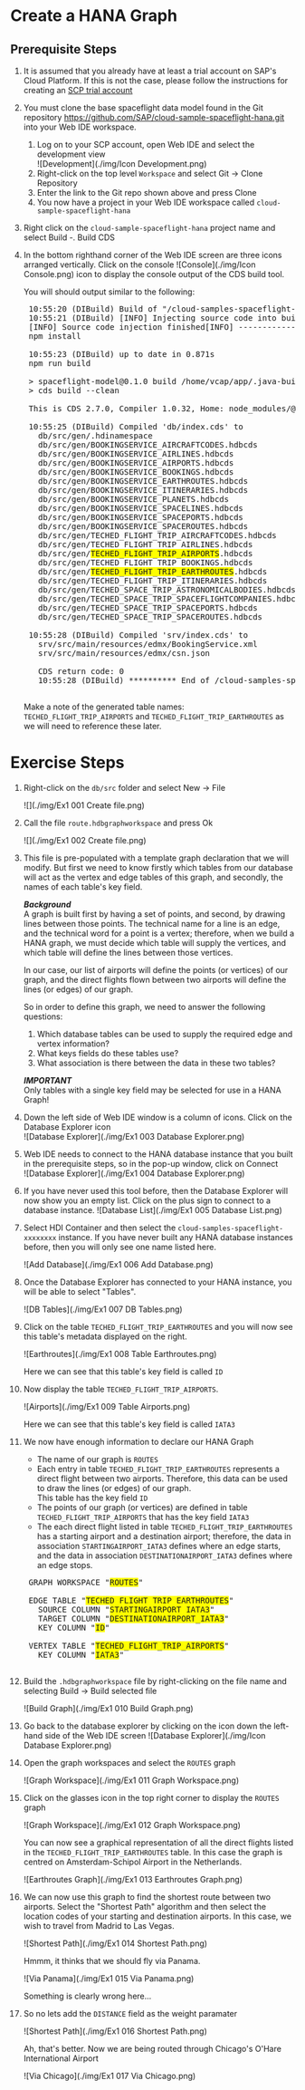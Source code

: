 # Create a HANA Graph

## Prerequisite Steps

1. It is assumed that you already have at least a trial account on SAP's Cloud Platform.  If this is not the case, please follow the instructions for creating an [SCP trial account](https://cloudplatform.sap.com/try.html)
1. You must clone the base spaceflight data model found in the Git repository <https://github.com/SAP/cloud-sample-spaceflight-hana.git> into your Web IDE workspace.
    1. Log on to your SCP account, open Web IDE and select the development view  
        ![Development](./img/Icon Development.png)
    1. Right-click on the top level `Workspace` and select Git -> Clone Repository
    1. Enter the link to the Git repo shown above and press Clone
    1. You now have a project in your Web IDE workspace called `cloud-sample-spaceflight-hana`
1. Right click on the `cloud-sample-spaceflight-hana` project name and select Build -. Build CDS
1. In the bottom righthand corner of the Web IDE screen are three icons arranged vertically.  Click on the console ![Console](./img/Icon Console.png) icon to display the console output of the CDS build tool.  

    You will should output similar to the following:

    <pre>
    10:55:20 (DIBuild) Build of "/cloud-samples-spaceflight-hana" in progress.  
    10:55:21 (DIBuild) [INFO] Injecting source code into builder...  
    [INFO] Source code injection finished[INFO] ------------------------------------------------------------------------
    npm install
    
    10:55:23 (DIBuild) up to date in 0.871s
    npm run build
    
    > spaceflight-model@0.1.0 build /home/vcap/app/.java-buildpack/tomcat/temp/builder/sap.cds.mta/builds/build-6976017343015870064/cloud-samples-spaceflight-hana
    > cds build --clean
    
    This is CDS 2.7.0, Compiler 1.0.32, Home: node_modules/@sap/cds
    
    10:55:25 (DIBuild) Compiled 'db/index.cds' to
      db/src/gen/.hdinamespace
      db/src/gen/BOOKINGSERVICE_AIRCRAFTCODES.hdbcds
      db/src/gen/BOOKINGSERVICE_AIRLINES.hdbcds
      db/src/gen/BOOKINGSERVICE_AIRPORTS.hdbcds
      db/src/gen/BOOKINGSERVICE_BOOKINGS.hdbcds
      db/src/gen/BOOKINGSERVICE_EARTHROUTES.hdbcds
      db/src/gen/BOOKINGSERVICE_ITINERARIES.hdbcds
      db/src/gen/BOOKINGSERVICE_PLANETS.hdbcds
      db/src/gen/BOOKINGSERVICE_SPACELINES.hdbcds
      db/src/gen/BOOKINGSERVICE_SPACEPORTS.hdbcds
      db/src/gen/BOOKINGSERVICE_SPACEROUTES.hdbcds
      db/src/gen/TECHED_FLIGHT_TRIP_AIRCRAFTCODES.hdbcds
      db/src/gen/TECHED_FLIGHT_TRIP_AIRLINES.hdbcds
      db/src/gen/<span style="background-color: yellow">TECHED_FLIGHT_TRIP_AIRPORTS</span>.hdbcds
      db/src/gen/TECHED_FLIGHT_TRIP_BOOKINGS.hdbcds
      db/src/gen/<span style="background-color: yellow">TECHED_FLIGHT_TRIP_EARTHROUTES</span>.hdbcds
      db/src/gen/TECHED_FLIGHT_TRIP_ITINERARIES.hdbcds
      db/src/gen/TECHED_SPACE_TRIP_ASTRONOMICALBODIES.hdbcds
      db/src/gen/TECHED_SPACE_TRIP_SPACEFLIGHTCOMPANIES.hdbcds
      db/src/gen/TECHED_SPACE_TRIP_SPACEPORTS.hdbcds
      db/src/gen/TECHED_SPACE_TRIP_SPACEROUTES.hdbcds
      
    10:55:28 (DIBuild) Compiled 'srv/index.cds' to
      srv/src/main/resources/edmx/BookingService.xml
      srv/src/main/resources/edmx/csn.json
      
      CDS return code: 0
      10:55:28 (DIBuild) ********** End of /cloud-samples-spaceflight-hana Build Log **********
    </pre>
    
    Make a note of the generated table names: `TECHED_FLIGHT_TRIP_AIRPORTS` and `TECHED_FLIGHT_TRIP_EARTHROUTES` as we will need to reference these later.

# Exercise Steps

1. Right-click on the `db/src` folder and select New -> File  

    ![](./img/Ex1 001 Create file.png)

1. Call the file `route.hdbgraphworkspace` and press Ok

    ![](./img/Ex1 002 Create file.png)

1. This file is pre-populated with a template graph declaration that we will modify.  But first we need to know firstly which tables from our database will act as the vertex and edge tables of this graph, and secondly, the names of each table's key field.  

    ***Background***  
    A graph is built first by having a set of points, and second, by drawing lines between those points.  The technical name for a line is an edge, and the technical word for a point is a vertex; therefore, when we build a HANA graph, we must decide which table will supply the vertices, and which table will define the lines between those vertices.
    
    In our case, our list of airports will define the points (or vertices) of our graph, and the direct flights flown between two airports will define the lines (or edges) of our graph.
    
    So in order to define this graph, we need to answer the following questions:
    1. Which database tables can be used to supply the required edge and vertex information?
    1. What keys fields do these tables use?
    1. What association is there between the data in these two tables?

    ***IMPORTANT***  
    Only tables with a single key field may be selected for use in a HANA Graph!


1. Down the left side of Web IDE window is a column of icons.  Click on the Database Explorer icon  
    ![Database Explorer](./img/Ex1 003 Database Explorer.png)

1. Web IDE needs to connect to the HANA database instance that you built in the prerequisite steps, so in the pop-up window, click on Connect  
     ![Database Explorer](./img/Ex1 004 Database Explorer.png)

1. If you have never used this tool before, then the Database Explorer will now show you an empty list.  Click on the plus sign to connect to a database instance.
    ![Database List](./img/Ex1 005 Database List.png)

1. Select HDI Container and then select the `cloud-samples-spaceflight-xxxxxxxx` instance. If you have never built any HANA database instances before, then you will only see one name listed here. 

    ![Add Database](./img/Ex1 006 Add Database.png)

1. Once the Database Explorer has connected to your HANA instance, you will be able to select "Tables".

    ![DB Tables](./img/Ex1 007 DB Tables.png)

1. Click on the table `TECHED_FLIGHT_TRIP_EARTHROUTES` and you will now see this table's metadata displayed on the right.

    ![Earthroutes](./img/Ex1 008 Table Earthroutes.png)
    
    Here we can see that this table's key field is called `ID`
    
1. Now display the table `TECHED_FLIGHT_TRIP_AIRPORTS`.

    ![Airports](./img/Ex1 009 Table Airports.png)
    
    Here we can see that this table's key field is called `IATA3`

1. We now have enough information to declare our HANA Graph

    * The name of our graph is `ROUTES`
    * Each entry in table `TECHED_FLIGHT_TRIP_EARTHROUTES` represents a direct flight between two airports.  Therefore, this data can be used to draw the lines (or edges) of our graph.  
      This table has the key field `ID`
    * The points of our graph (or vertices) are defined in table `TECHED_FLIGHT_TRIP_AIRPORTS` that has the key field `IATA3`
    * The each direct flight listed in table `TECHED_FLIGHT_TRIP_EARTHROUTES` has a starting airport and a destination airport; therefore, the data in association `STARTINGAIRPORT_IATA3` defines where an edge starts, and the data in association `DESTINATIONAIRPORT_IATA3` defines where an edge stops.

    <pre>
    GRAPH WORKSPACE "<span style="background-color: yellow">ROUTES</span>"
    
    EDGE TABLE "<span style="background-color: yellow">TECHED_FLIGHT_TRIP_EARTHROUTES</span>"
      SOURCE COLUMN "<span style="background-color: yellow">STARTINGAIRPORT_IATA3</span>"
      TARGET COLUMN "<span style="background-color: yellow">DESTINATIONAIRPORT_IATA3</span>"
      KEY COLUMN "<span style="background-color: yellow">ID</span>"
    
    VERTEX TABLE "<span style="background-color: yellow">TECHED_FLIGHT_TRIP_AIRPORTS</span>"
      KEY COLUMN "<span style="background-color: yellow">IATA3</span>"
    </pre>

1. Build the `.hdbgraphworkspace` file by right-clicking on the file name and selecting Build -> Build selected file

    ![Build Graph](./img/Ex1 010 Build Graph.png)

1. Go back to the database explorer by clicking on the icon down the left-hand side of the Web IDE screen ![Database Explorer](./img/Icon Database Explorer.png)

1. Open the graph workspaces and select the `ROUTES` graph

    ![Graph Workspace](./img/Ex1 011 Graph Workspace.png)

1. Click on the glasses icon in the top right corner to display the `ROUTES` graph

    ![Graph Workspace](./img/Ex1 012 Graph Workspace.png)
    
    You can now see a graphical representation of all the direct flights listed in the `TECHED_FLIGHT_TRIP_EARTHROUTES` table.  In this case the graph is centred on Amsterdam-Schipol Airport in the Netherlands.
    
    ![Earthroutes Graph](./img/Ex1 013 Earthroutes Graph.png)

1. We can now use this graph to find the shortest route between two airports.  Select the "Shortest Path" algorithm and then select the location codes of your starting and destination airports.  In this case, we wish to travel from Madrid to Las Vegas.

    ![Shortest Path](./img/Ex1 014 Shortest Path.png)


    Hmmm, it thinks that we should fly via Panama.

    ![Via Panama](./img/Ex1 015 Via Panama.png)
    
    Something is clearly wrong here...

1. So no lets add the `DISTANCE` field as the weight paramater

    ![Shortest Path](./img/Ex1 016 Shortest Path.png)

   Ah, that's better.  Now we are being routed through Chicago's O'Hare International Airport
   
    ![Via Chicago](./img/Ex1 017 Via Chicago.png)
   
